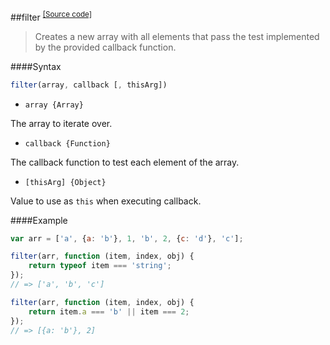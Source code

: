 ##filter <sup>[[Source code]](filter.js)</sup>
>Creates a new array with all elements that pass the test implemented by the provided callback function.

####Syntax
```js
filter(array, callback [, thisArg])
```

- <code>array {Array}</code>

The array to iterate over.

- <code>callback {Function}</code>

The callback function to test each element of the array.

- <code>[thisArg] {Object}</code>

Value to use as <code>this</code> when executing callback.

####Example
```js
var arr = ['a', {a: 'b'}, 1, 'b', 2, {c: 'd'}, 'c'];

filter(arr, function (item, index, obj) {
    return typeof item === 'string';
});
// => ['a', 'b', 'c']

filter(arr, function (item, index, obj) {
    return item.a === 'b' || item === 2;
});
// => [{a: 'b'}, 2]
```